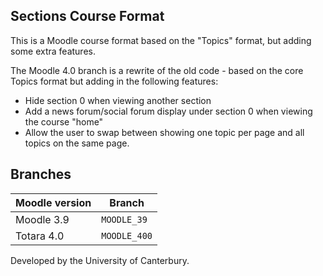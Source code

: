 ## Sections Course Format

This is a Moodle course format based on the "Topics" format, but adding some extra features.

The Moodle 4.0 branch is a rewrite of the old code - based on the core Topics format but adding in the following features:
  * Hide section 0 when viewing another section
  * Add a news forum/social forum display under section 0 when viewing the course "home"
  * Allow the user to swap between showing one topic per page and all topics on the same page.

## Branches

| Moodle version    | Branch             |
| ----------------- | ------------------ |
| Moodle 3.9       | `MOODLE_39` |
| Totara 4.0        | `MOODLE_400` |

Developed by the University of Canterbury.
